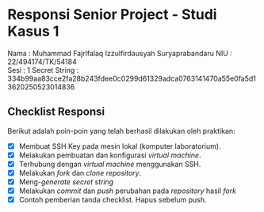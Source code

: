 # Responsi Senior Project - Studi Kasus 1

Nama : Muhammad Fajrlfalaq Izzulfirdausyah Suryaprabandaru
NIU : 22/494174/TK/54184  
Sesi : 1
Secret String : 334b99aa83cce2fa28b243fdee0c0299d61329adca0763141470a55e0fa5d13620250523014836

## Checklist Responsi

Berikut adalah poin-poin yang telah berhasil dilakukan oleh praktikan:

- [x] Membuat SSH Key pada mesin lokal (komputer laboratorium).
- [x] Melakukan pembuatan dan konfigurasi _virtual machine_.
- [x] Terhubung dengan _virtual machine_ menggunakan SSH.
- [x] Melakukan _fork_ dan _clone_ _repository_.
- [x] Meng-_generate_ _secret string_
- [x] Melakukan _commit_ dan _push_ perubahan pada _repository_ hasil _fork_
- [x] Contoh pemberian tanda checklist. Hapus sebelum push.
